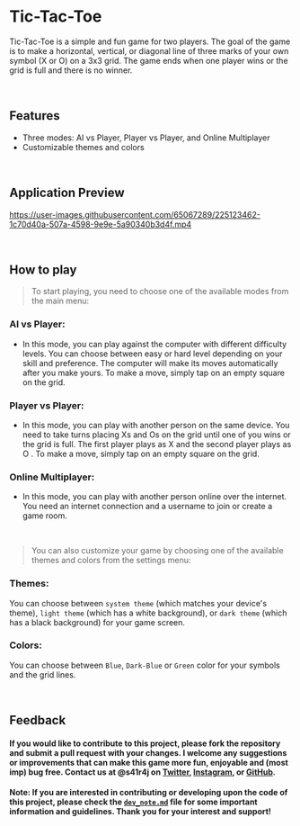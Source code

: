 # Tic-Tac-Toe

Tic-Tac-Toe is a simple and fun game for two players. The goal of the game is to make a horizontal, vertical, or diagonal line of three marks of your own symbol (X or O) on a 3x3 grid. The game ends when one player wins or the grid is full and there is no winner.


<br>

## Features

- Three modes: AI vs Player, Player vs Player, and Online Multiplayer
- Customizable themes and colors

<br>

## Application Preview

https://user-images.githubusercontent.com/65067289/225123462-1c70d40a-507a-4598-9e9e-5a90340b3d4f.mp4

<br>

## How to play 

> To start playing, you need to choose one of the available modes from the main menu:

### AI vs Player: 
- In this mode, you can play against the computer with different difficulty levels. You can choose between easy or hard level depending on your skill and preference. The computer will make its moves automatically after you make yours. To make a move, simply tap on an empty square on the grid.

### Player vs Player: 
- In this mode, you can play with another person on the same device. You need to take turns placing Xs and Os on the grid until one of you wins or the grid is full. The first player plays as X and the second player plays as O . To make a move, simply tap on an empty square on the grid.

### Online Multiplayer: 
- In this mode, you can play with another person online over the internet. You need an internet connection and a username to join or create a game room.

<br>

> You can also customize your game by choosing one of the available themes and colors from the settings menu:

### Themes: 
You can choose between `system theme` (which matches your device's theme), `light theme` (which has a white background), or `dark theme` (which has a black background) for your game screen.

### Colors: 
You can choose between `Blue`, `Dark-Blue` or `Green` color for your symbols and the grid lines.


<br>

## Feedback

#### If you would like to contribute to this project, please fork the repository and submit a pull request with your changes. I welcome any suggestions or improvements that can make this game more fun, enjoyable and (most imp) bug free. Contact us at @s41r4j on [Twitter](https://twitter.com/s41r4j), [Instagram](https://www.instagram.com/s41r4j/), or [GitHub](https://github.com/s41r4j).

#### Note: If you are interested in contributing or developing upon the code of this project, please check the [`dev_note.md`](https://github.com/s41r4j/tictactoe/blob/main/dev_note.md) file for some important information and guidelines. Thank you for your interest and support!

